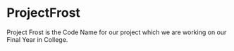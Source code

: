 # ProjectFrost
Project Frost is the Code Name for our project which we are working on our Final Year in College.
